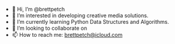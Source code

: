 - 👋 Hi, I’m @brettpetch
- 👀 I’m interested in developing creative media solutions.
- 🌱 I’m currently learning Python Data Structures and Algorithms.
- 💞️ I’m looking to collaborate on 
- 📫 How to reach me: brettpetch@icloud.com

<!---
brettpetch/brettpetch is a ✨ special ✨ repository because its `README.md` (this file) appears on your GitHub profile.
You can click the Preview link to take a look at your changes.
--->
